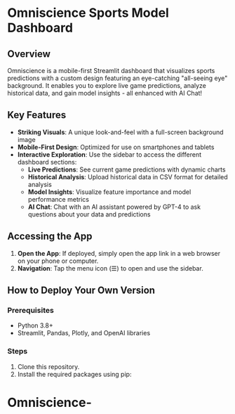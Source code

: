 # Omniscience Sports Model Dashboard

## Overview

Omniscience is a mobile-first Streamlit dashboard that visualizes sports predictions with a custom design featuring an eye-catching "all-seeing eye" background. It enables you to explore live game predictions, analyze historical data, and gain model insights - all enhanced with AI Chat!

## Key Features

- **Striking Visuals**: A unique look-and-feel with a full-screen background image
- **Mobile-First Design**: Optimized for use on smartphones and tablets
- **Interactive Exploration**: Use the sidebar to access the different dashboard sections:
    - **Live Predictions**: See current game predictions with dynamic charts
    - **Historical Analysis**: Upload historical data in CSV format for detailed analysis
    - **Model Insights**: Visualize feature importance and model performance metrics
    - **AI Chat**: Chat with an AI assistant powered by GPT-4 to ask questions about your data and predictions

## Accessing the App

1. **Open the App**: If deployed, simply open the app link in a web browser on your phone or computer.
2. **Navigation**: Tap the menu icon (☰) to open and use the sidebar.

## How to Deploy Your Own Version

### Prerequisites

- Python 3.8+
- Streamlit, Pandas, Plotly, and OpenAI libraries

### Steps

1.  Clone this repository.
2.  Install the required packages using pip:

# Omniscience-
